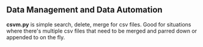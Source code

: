 ## Data Management and Data Automation </h4></th>

**csvm.py** is simple search, delete, merge for csv files.  Good for situations where there's multiple csv files that need to be merged and parred down or appended to on the fly.    

